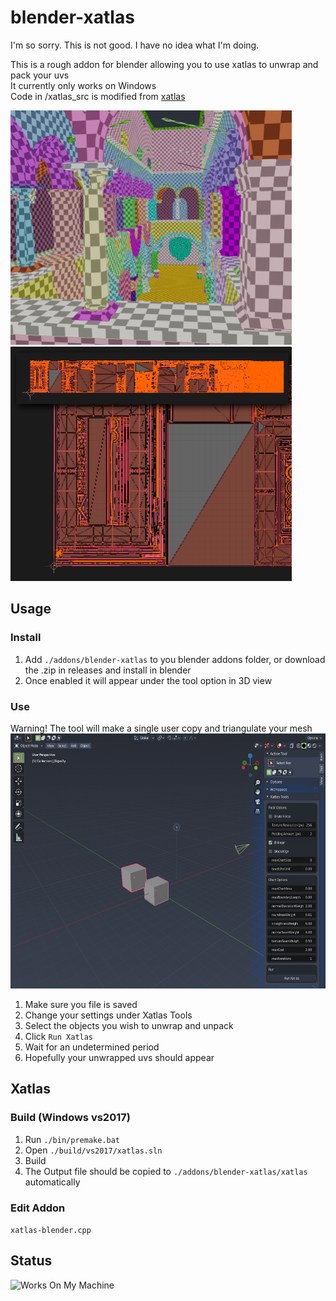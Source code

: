 # blender-xatlas

I'm so sorry. This is not good. I have no idea what I'm doing.  

This is a rough addon for blender allowing you to use xatlas to unwrap and pack your uvs  
It currently only works on Windows  
Code in /xatlas_src is modified from [xatlas](https://github.com/jpcy/xatlas/)  

<p float="left">
<img src="./readme_images/comparisons/sponza-xatlas.png" alt="Tool Location" width="450" height="375">
<img src="./readme_images/comparisons/sponza-xatlas-uv.png" alt="Tool Location" width="450" height="375">
</p>


## Usage

### Install
1. Add ```./addons/blender-xatlas``` to you blender addons folder, or download the .zip in releases and install in blender
2. Once enabled it will appear under the tool option in 3D view


### Use
Warning! The tool will make a single user copy and triangulate your mesh
<img src="./readme_images/tool-location.png" alt="Tool Location" width="569" height="408">
1. Make sure you file is saved
2. Change your settings under Xatlas Tools
3. Select the objects you wish to unwrap and unpack
4. Click ```Run Xatlas```
5. Wait for an undetermined period
6. Hopefully your unwrapped uvs should appear

## Xatlas
### Build (Windows vs2017)
1. Run ```./bin/premake.bat```
2. Open ```./build/vs2017/xatlas.sln```
3. Build
4. The Output file should be copied to ```./addons/blender-xatlas/xatlas``` automatically

### Edit Addon
```xatlas-blender.cpp```

## Status
![Works On My Machine](works_on_my_machine.png)
